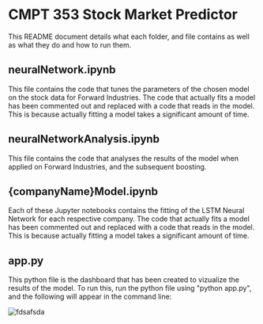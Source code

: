 # CMPT 353 Stock Market Predictor

This README document details what each folder, and file contains as well as what they do and how to run them.

## neuralNetwork.ipynb

This file contains the code that tunes the parameters of the chosen model on the stock data for Forward Industries.  The code that actually fits a model has been commented out and replaced with a code that reads in the model.  This is because actually fitting a model takes a significant amount of time.

## neuralNetworkAnalysis.ipynb

This file contains the code that analyses the results of the model when applied on Forward Industries, and the subsequent boosting.

## {companyName}Model.ipynb

Each of these Jupyter notebooks contains the fitting of the LSTM Neural Network for each respective company.  The code that actually fits a model has been commented out and replaced with a code that reads in the model.  This is because actually fitting a model takes a significant amount of time.


## app.py

This python file is the dashboard that has been created to vizualize the results of the model.  To run this, run the python file using "python app.py", and the following will appear in the command line:

![fdsafsda]("images/appStartup.PNG")
